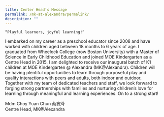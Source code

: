 ```yaml
---
title: Center Head's Message
permalink: /mk-at-alexandra/permalink/
description: ""
---
```



`“Playful learners, joyful learning!”`

I embarked on my career as a preschool educator since 2008 and have worked with children aged between 18 months to 6 years of age. I graduated from Wheelock College (now Boston University) with a Master of Science in Early Childhood Education and joined MOE Kindergarten as a Centre Head in 2015. I am delighted to receive our inaugural batch of K1 children at MOE Kindergarten @ Alexandra (MK@Alexandra). Children will be having plentiful opportunities to learn through purposeful play and quality interactions with peers and adults, both indoor and outdoor. Together with my team of dedicated teachers and staff, we look forward to forging strong partnerships with families and nurturing children’s love for learning through meaningful and learning experiences. On to a strong start!


Mdm Choy Yuan Chun 蔡宛芩
<br>Centre Head, MK@Alexandra